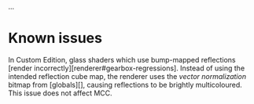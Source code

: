 ...

# Known issues
In Custom Edition, glass shaders which use bump-mapped reflections [render incorrectly][renderer#gearbox-regressions]. Instead of using the intended reflection cube map, the renderer uses the _vector normalization_ bitmap from [globals][], causing reflections to be brightly multicoloured. This issue does not affect MCC.
